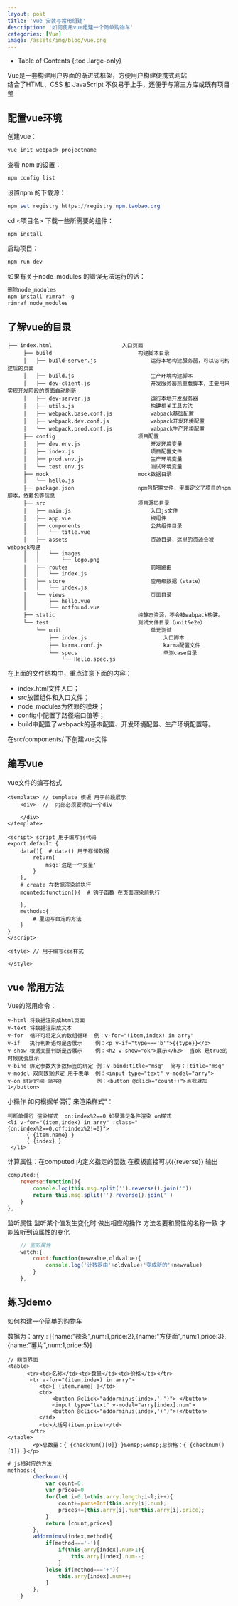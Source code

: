 ```yaml
---
layout: post
title: 'vue 安装与常用组建'
description: '如何使用vue组建一个简单购物车'
categories: [Vue]
image: /assets/img/blog/vue.png
---
```


- Table of Contents
{:toc .large-only}

Vue是一套构建用户界面的渐进式框架，方便用户构建便携式网站
<br>
结合了HTML、CSS 和 JavaScript 不仅易于上手，还便于与第三方库或既有项目整

## 配置vue环境
创建vue：

```powershell
vue init webpack projectname
```

查看 npm 的设置：

```powershell
npm config list
```

设置npm 的下载源：

```powershell
npm set registry https://registry.npm.taobao.org 
```

cd <项目名> 下载一些所需要的组件：

```powershell
npm install
```

启动项目：

```powershell
npm run dev
```

如果有关于node_modules 的错误无法运行的话：

```powershell
删除node_modules
npm install rimraf -g
rimraf node_modules
```

## 了解vue的目录

```vue
├── index.html                      入口页面
     ├── build                           构建脚本目录
     │   ├── build-server.js                 运行本地构建服务器，可以访问构建后的页面
     │   ├── build.js                        生产环境构建脚本
     │   ├── dev-client.js                   开发服务器热重载脚本，主要用来实现开发阶段的页面自动刷新
     │   ├── dev-server.js                   运行本地开发服务器
     │   ├── utils.js                        构建相关工具方法
     │   ├── webpack.base.conf.js            wabpack基础配置
     │   ├── webpack.dev.conf.js             wabpack开发环境配置
     │   └── webpack.prod.conf.js            wabpack生产环境配置
     ├── config                          项目配置
     │   ├── dev.env.js                      开发环境变量
     │   ├── index.js                        项目配置文件
     │   ├── prod.env.js                     生产环境变量
     │   └── test.env.js                     测试环境变量
     ├── mock                            mock数据目录
     │   └── hello.js
     ├── package.json                    npm包配置文件，里面定义了项目的npm脚本，依赖包等信息
     ├── src                             项目源码目录    
     │   ├── main.js                         入口js文件
     │   ├── app.vue                         根组件
     │   ├── components                      公共组件目录
     │   │   └── title.vue
     │   ├── assets                          资源目录，这里的资源会被wabpack构建
     │   │   └── images
     │   │       └── logo.png
     │   ├── routes                          前端路由
     │   │   └── index.js
     │   ├── store                           应用级数据（state）
     │   │   └── index.js
     │   └── views                           页面目录
     │       ├── hello.vue
     │       └── notfound.vue
     ├── static                          纯静态资源，不会被wabpack构建。
     └── test                            测试文件目录（unit&e2e）
         └── unit                            单元测试
             ├── index.js                        入口脚本
             ├── karma.conf.js                   karma配置文件
             └── specs                           单测case目录
                 └── Hello.spec.js
```

在上面的文件结构中，重点注意下面的内容：

- index.html文件入口；
- src放置组件和入口文件；
- node_modules为依赖的模块；
- config中配置了路径端口值等；
- build中配置了webpack的基本配置、开发环境配置、生产环境配置等。

在src/components/ 下创建vue文件


## 编写vue

vue文件的编写格式

```vue
<template> // template 模板 用于前段展示 
    <div>  //  内部必须要添加一个div
        
    </div>
</template>

<script> script 用于编写js代码
export default {
    data(){  # data() 用于存储数据
        return{
            msg:'这是一个变量'
        }
    },
    # create 在数据渲染前执行
    mounted:function(){  # 钩子函数 在页面渲染前执行

    },
    methods:{  
		# 里边写自定的方法
    }
}
</script>

<style> // 用于编写css样式

</style>
```
## vue 常用方法

Vue的常用命令：

```dos
v-html 将数据渲染成html页面   
v-text 将数据渲染成文本
v-for  循环可将定义的数组循环  例：v-for="(item,index) in arry"
v-if   执行判断语句是否展示    例：<p v-if="type==='b'">{{type}}</p>
v-show 根据变量判断是否展示    例：<h2 v-show="ok">展示</h2>  当ok 是true的时候就会展示
v-bind 绑定参数大多数标签的绑定 例：v-bind:title="msg"  简写：:title="msg"
v-model 双向数据绑定 用于表单  例：<input type="text" v-model="arry">
v-on 绑定时间 简写@  		    例：<button @click="count++">点我就加1</button>

```

小操作 如何根据单偶行 来渲染样式“：

```vue
判断单偶行 渲染样式  on:index%2==0 如果满足条件渲染 on样式
<li v-for="(item,index) in arry" :class="{on:index%2==0,off:index%2!=0}">
      { {item.name} }
      { {index} }
 </li>

```

计算属性：在computed 内定义指定的函数 在模板直接可以{{reverse}} 输出

```js
computed:{
    reverse:function(){
        console.log(this.msg.split('').reverse().join(''))
        return this.msg.split('').reverse().join('')
    }
},

```

监听属性 监听某个值发生变化时 做出相应的操作 方法名要和属性的名称一致 才能监听到该属性的变化

```js
    // 监听属性
    watch:{
        count:function(newvalue,oldvalue){
            console.log('计数器由'+oldvalue+'变成新的'+newvalue)
        }
    },

```


## 练习demo
如何构建一个简单的购物车

数据为：arry : [{name:"辣条",num:1,price:2},{name:"方便面",num:1,price:3},{name:"薯片",num:1,price:5}]

```vue
// 网页界面
<table>
      <tr><td>名称</td><td>数量</td><td>价格</td></tr>
       <tr v-for="(item,index) in arry"> 
          <td>{ {item.name} }</td>
          <td>
              <button @click="addorminus(index,'-')">-</button>
              <input type="text" v-model="arry[index].num">
              <button @click="addorminus(index,'+')">+</button>
          </td>
          <td>大括号(item.price)</td>
       </tr>
</table>
        <p>总数量：{ {checknum()[0]} }&emsp;&emsp;总价格：{ {checknum()[1]} }</p>

```

```js
# js相对应的方法    
methods:{
        checknum(){
            var count=0;
            var prices=0
            for(let i=0,l=this.arry.length;i<l;i++){
                count+=parseInt(this.arry[i].num);
                prices+=(this.arry[i].num*this.arry[i].price);
            }
            return [count,prices]
        },
        addorminus(index,method){
            if(method==='-'){
                if(this.arry[index].num>1){
                    this.arry[index].num--;
                }
            }else if(method==='+'){
                this.arry[index].num++;
            }
        },
    }

```

